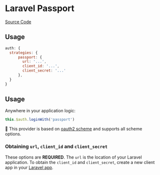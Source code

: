 # Laravel Passport

[Source Code](https://github.com/nuxt-community/auth-module/blob/dev/lib/providers/passport.js)

## Usage

```js
auth: {
  strategies: {
      passport: {
        url: '...',
        client_id: '...',
        client_secret: '...'
      },
  }
}
```

## Usage

Anywhere in your application logic:

```js
this.$auth.loginWith('passport')
```

💁 This provider is based on [oauth2 scheme](../schemes/oauth2.md) and supports all scheme options.

### Obtaining `url`, `client_id` and `client_secret`

These options are **REQUIRED**. The `url` is the location of your Laravel application. To obtain the `client_id` and `client_secret`, create a new client app in  your [Laravel app](https://laravel.com/docs/5.6/passport#managing-clients).

